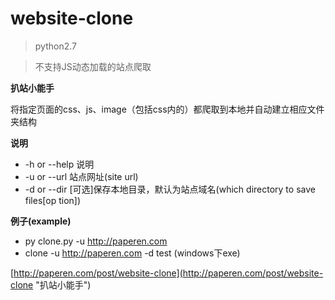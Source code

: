 # website-clone

> python2.7

> 不支持JS动态加载的站点爬取


__扒站小能手__

将指定页面的css、js、image（包括css内的）都爬取到本地并自动建立相应文件夹结构

__说明__

* -h or --help 说明
* -u or --url 站点网址(site url)
* -d or --dir [可选]保存本地目录，默认为站点域名(which directory to save files[op
tion])

__例子(example)__

* py clone.py -u http://paperen.com
* clone -u http://paperen.com -d test (windows下exe)

[http://paperen.com/post/website-clone](http://paperen.com/post/website-clone "扒站小能手")